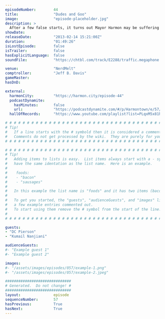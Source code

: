 ```yaml
---
episodeNumber:        44
title:                "Dudes and Goo"
image:                "episode-placeholder.jpg"
description: >
  After a few false starts, it turns out Mayor Harmon may be suffering from a show-threatening case of homecoming confidence, but when special guests D.C Pierson and Kumail Nanjiani join, the meeting erupts into an awesome discussion of drugs, religion, Spencer, Hannibal Lechter and octopus sex. In D&D: Sharpie and Mulraine seal the deal.
showDate:             
releaseDate:          "2013-02-14 15:21:00Z"
duration:             "01:49:26"
isLostEpisode:        false
isTrailer:            false
hasExplicitLanguage:  false
soundFile:            "https://chtbl.com/track/E2288/traffic.megaphone.fm/STA4652021328.mp3?updated=1554491927"

venue:                "NerdMelt"
comptroller:          "Jeff B. Davis"
gameMaster:           
hasDnD:               

external:
  harmonCity:         "https://harmon.city/episode-44"
  podcastDynamite:
    hasMinutes:       false
    url:              "https://podcastdynamite.com/#/p/Harmontown/e/57/44"
  hallOfRecords:      "https://www.youtube.com/playlist?list=PLqxM5x81hNOYQbTvybdwP5un2_xq0JaoZ"

# # # # # # # # # # # # # # # # # # # # # # # # # # # # # # # # # # # # # # # # # # # # #
# Tip!
#   If a line starts with the # symbold then it is considered a comment.
#   Comments do not get processed by the wiki.  They are purely for your information.
# # # # # # # # # # # # # # # # # # # # # # # # # # # # # # # # # # # # # # # # # # # # #

# # # # # # # # # # # # # # # # # # # # # # # # # # # # # # # # # # # # # # # # # # # # #
# Tip!
#   Adding items to lists is easy.  List items always start with a - symbol and have
#   have the same identation as the list name.  Here is an example.
#
#    foods:
#    - "bacon"
#    - "sausages"
#
#   In this example the list name is "foods" and it has two items (bacon, and sausages).
#
#   To get you started, the "guests", "audienceGuests", and "images" lists below have
#   a few example entries commented out.
#   To start using them remove the # symbol from the start of the line.
#
# # # # # # # # # # # # # # # # # # # # # # # # # # # # # # # # # # # # # # # # # # # # #

guests:
- "DC Pierson"
- "Kumail Nanjiani"

audienceGuests:
#- "Example guest 1"
#- "Example guest 2"

images:
#- "/assets/images/episodes/057/example-1.png"
#- "/assets/images/episodes/057/example-2.jpeg"

##############################
# Generated.  Do not change! #
##############################
layout:               episode
sequenceNumber:       57
hasPrevious:          True
hasNext:              True
---
```


<!-- The episode description will be rendered here -->

<!-- Add your content BELOW here -->
<!-- vvvvvvvvvvvvvvvvvvvvvvvvvvv -->




<!-- ^^^^^^^^^^^^^^^^^^^^^^^^^^^ -->
<!-- Add your content ABOVE here -->

<!-- The episode gallery will be rendered here -->
